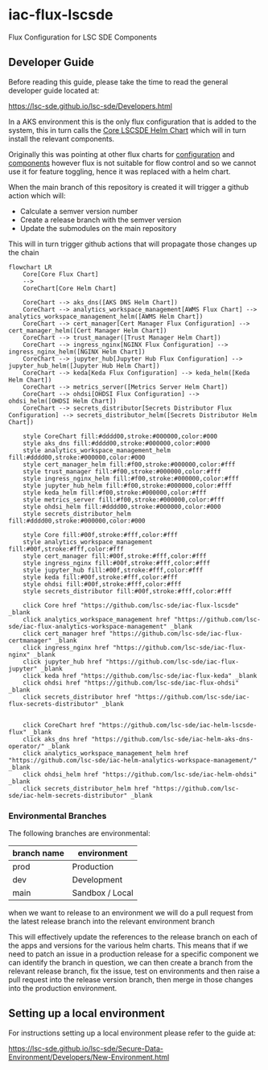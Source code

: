 # iac-flux-lscsde
Flux Configuration for LSC SDE Components

## Developer Guide
Before reading this guide, please take the time to read the general developer guide located at:

https://lsc-sde.github.io/lsc-sde/Developers.html

In a AKS environment this is the only flux configuration that is added to the system, this in turn calls the [Core LSCSDE Helm Chart](https://github.com/lsc-sde/iac-helm-lscsde-flux) which will in turn install the relevant components.

Originally this was pointing at other flux charts for [configuration](https://github.com/lsc-sde/iac-flux-lscsde-configuration) and [components](https://github.com/lsc-sde/iac-flux-lscsde-components) however flux is not suitable for flow control and so we cannot use it for feature toggling, hence it was replaced with a helm chart.

When the main branch of this repository is created it will trigger a github action which will:
* Calculate a semver version number
* Create a release branch with the semver version
* Update the submodules on the main repository

This will in turn trigger github actions that will propagate those changes up the chain

```mermaid
flowchart LR
    Core[Core Flux Chart]
    -->
    CoreChart[Core Helm Chart]

    CoreChart --> aks_dns([AKS DNS Helm Chart])
    CoreChart --> analytics_workspace_management[AWMS Flux Chart] --> analytics_workspace_management_helm([AWMS Helm Chart]) 
    CoreChart --> cert_manager[Cert Manager Flux Configuration] --> cert_manager_helm([Cert Manager Helm Chart])
    CoreChart --> trust_manager([Trust Manager Helm Chart])
    CoreChart --> ingress_nginx[NGINX Flux Configuration] --> ingress_nginx_helm([NGINX Helm Chart])
    CoreChart --> jupyter_hub[Jupyter Hub Flux Configuration] --> jupyter_hub_helm([Jupyter Hub Helm Chart])
    CoreChart --> keda[Keda Flux Configuration] --> keda_helm([Keda Helm Chart])
    CoreChart --> metrics_server([Metrics Server Helm Chart])
    CoreChart --> ohdsi[OHDSI Flux Configuration] --> ohdsi_helm([OHDSI Helm Chart])
    CoreChart --> secrets_distributor[Secrets Distributor Flux Configuration] --> secrets_distributor_helm([Secrets Distributor Helm Chart])

    style CoreChart fill:#dddd00,stroke:#000000,color:#000
    style aks_dns fill:#dddd00,stroke:#000000,color:#000
    style analytics_workspace_management_helm fill:#dddd00,stroke:#000000,color:#000
    style cert_manager_helm fill:#f00,stroke:#000000,color:#fff
    style trust_manager fill:#f00,stroke:#000000,color:#fff
    style ingress_nginx_helm fill:#f00,stroke:#000000,color:#fff
    style jupyter_hub_helm fill:#f00,stroke:#000000,color:#fff
    style keda_helm fill:#f00,stroke:#000000,color:#fff
    style metrics_server fill:#f00,stroke:#000000,color:#fff
    style ohdsi_helm fill:#dddd00,stroke:#000000,color:#000
    style secrets_distributor_helm fill:#dddd00,stroke:#000000,color:#000

    style Core fill:#00f,stroke:#fff,color:#fff
    style analytics_workspace_management fill:#00f,stroke:#fff,color:#fff
    style cert_manager fill:#00f,stroke:#fff,color:#fff
    style ingress_nginx fill:#00f,stroke:#fff,color:#fff
    style jupyter_hub fill:#00f,stroke:#fff,color:#fff
    style keda fill:#00f,stroke:#fff,color:#fff
    style ohdsi fill:#00f,stroke:#fff,color:#fff
    style secrets_distributor fill:#00f,stroke:#fff,color:#fff

    click Core href "https://github.com/lsc-sde/iac-flux-lscsde" _blank
    click analytics_workspace_management href "https://github.com/lsc-sde/iac-flux-analytics-workspace-management" _blank
    click cert_manager href "https://github.com/lsc-sde/iac-flux-certmanager" _blank
    click ingress_nginx href "https://github.com/lsc-sde/iac-flux-nginx" _blank
    click jupyter_hub href "https://github.com/lsc-sde/iac-flux-jupyter" _blank
    click keda href "https://github.com/lsc-sde/iac-flux-keda" _blank
    click ohdsi href "https://github.com/lsc-sde/iac-flux-ohdsi" _blank
    click secrets_distributor href "https://github.com/lsc-sde/iac-flux-secrets-distributor" _blank


    click CoreChart href "https://github.com/lsc-sde/iac-helm-lscsde-flux" _blank
    click aks_dns href "https://github.com/lsc-sde/iac-helm-aks-dns-operator/" _blank
    click analytics_workspace_management_helm href "https://github.com/lsc-sde/iac-helm-analytics-workspace-management/" _blank
    click ohdsi_helm href "https://github.com/lsc-sde/iac-helm-ohdsi" _blank
    click secrets_distributor_helm href "https://github.com/lsc-sde/iac-helm-secrets-distributor" _blank
```

### Environmental Branches
The following branches are environmental:

| branch name | environment |
| --- | --- |
| prod | Production |
| dev | Development |
| main | Sandbox / Local |

when we want to release to an environment we will do a pull request from the latest release branch into the relevant environment branch

This will effectively update the references to the release branch on each of the apps and versions for the various helm charts. This means that if we need to patch an issue in a production release for a specific component we can identify the branch in question, we can then create a branch from the relevant release branch, fix the issue, test on environments and then raise a pull request into the release version branch, then merge in those changes into the production environment.

## Setting up a local environment
For instructions setting up a local environment please refer to the guide at:

https://lsc-sde.github.io/lsc-sde/Secure-Data-Environment/Developers/New-Environment.html
